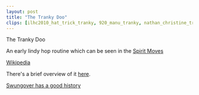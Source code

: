 ```yaml
---
layout: post
title: "The Tranky Doo"
clips: [ilhc2010_hat_trick_tranky, 920_manu_tranky, nathan_christine_tranky, wnh_2020_tranky_doo, wnh_2019_tranky_doo, wnh_2017_tranky_doo, wnh_2014_tranky_doo, wnh_2012_tranky_doo, harlem_hotshots_tranky_doo]
---
```


The Tranky Doo

An early lindy hop routine which can be seen in the [Spirit Moves](/historical_clips/spirit-moves/)

[Wikipedia](https://en.wikipedia.org/wiki/Tranky_Doo)

There's a brief overview of it [here]( https://www.swingornothing.com/4-jazz-routines-every-lindy-hopper-should-know-part-2-of-3/).

[Swungover has a good history](https://swungover.wordpress.com/2017/09/25/the-mysterious-history-of-the-tranky-doo/)

